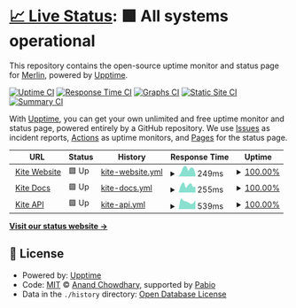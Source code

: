 # [📈 Live Status](https://merlinfuchs.github.io/kite-uptime): <!--live status--> **🟩 All systems operational**

This repository contains the open-source uptime monitor and status page for [Merlin](https://merlin.gg), powered by [Upptime](https://github.com/upptime/upptime).

[![Uptime CI](https://github.com/merlinfuchs/kite-uptime/workflows/Uptime%20CI/badge.svg)](https://github.com/merlinfuchs/kite-uptime/actions?query=workflow%3A%22Uptime+CI%22)
[![Response Time CI](https://github.com/merlinfuchs/kite-uptime/workflows/Response%20Time%20CI/badge.svg)](https://github.com/merlinfuchs/kite-uptime/actions?query=workflow%3A%22Response+Time+CI%22)
[![Graphs CI](https://github.com/merlinfuchs/kite-uptime/workflows/Graphs%20CI/badge.svg)](https://github.com/merlinfuchs/kite-uptime/actions?query=workflow%3A%22Graphs+CI%22)
[![Static Site CI](https://github.com/merlinfuchs/kite-uptime/workflows/Static%20Site%20CI/badge.svg)](https://github.com/merlinfuchs/kite-uptime/actions?query=workflow%3A%22Static+Site+CI%22)
[![Summary CI](https://github.com/merlinfuchs/kite-uptime/workflows/Summary%20CI/badge.svg)](https://github.com/merlinfuchs/kite-uptime/actions?query=workflow%3A%22Summary+CI%22)

With [Upptime](https://upptime.js.org), you can get your own unlimited and free uptime monitor and status page, powered entirely by a GitHub repository. We use [Issues](https://github.com/merlinfuchs/kite-uptime/issues) as incident reports, [Actions](https://github.com/merlinfuchs/kite-uptime/actions) as uptime monitors, and [Pages](https://merlinfuchs.github.io/kite-uptime) for the status page.

<!--start: status pages-->
<!-- This summary is generated by Upptime (https://github.com/upptime/upptime) -->
<!-- Do not edit this manually, your changes will be overwritten -->
<!-- prettier-ignore -->
| URL | Status | History | Response Time | Uptime |
| --- | ------ | ------- | ------------- | ------ |
| <img alt="" src="https://icons.duckduckgo.com/ip3/kite.onl.ico" height="13"> [Kite Website](https://kite.onl/) | 🟩 Up | [kite-website.yml](https://github.com/merlinfuchs/kite-uptime/commits/HEAD/history/kite-website.yml) | <details><summary><img alt="Response time graph" src="./graphs/kite-website/response-time-week.png" height="20"> 249ms</summary><br><a href="https://status.kite.onl/history/kite-website"><img alt="Response time 282" src="https://img.shields.io/endpoint?url=https%3A%2F%2Fraw.githubusercontent.com%2Fmerlinfuchs%2Fkite-uptime%2FHEAD%2Fapi%2Fkite-website%2Fresponse-time.json"></a><br><a href="https://status.kite.onl/history/kite-website"><img alt="24-hour response time 82" src="https://img.shields.io/endpoint?url=https%3A%2F%2Fraw.githubusercontent.com%2Fmerlinfuchs%2Fkite-uptime%2FHEAD%2Fapi%2Fkite-website%2Fresponse-time-day.json"></a><br><a href="https://status.kite.onl/history/kite-website"><img alt="7-day response time 249" src="https://img.shields.io/endpoint?url=https%3A%2F%2Fraw.githubusercontent.com%2Fmerlinfuchs%2Fkite-uptime%2FHEAD%2Fapi%2Fkite-website%2Fresponse-time-week.json"></a><br><a href="https://status.kite.onl/history/kite-website"><img alt="30-day response time 278" src="https://img.shields.io/endpoint?url=https%3A%2F%2Fraw.githubusercontent.com%2Fmerlinfuchs%2Fkite-uptime%2FHEAD%2Fapi%2Fkite-website%2Fresponse-time-month.json"></a><br><a href="https://status.kite.onl/history/kite-website"><img alt="1-year response time 282" src="https://img.shields.io/endpoint?url=https%3A%2F%2Fraw.githubusercontent.com%2Fmerlinfuchs%2Fkite-uptime%2FHEAD%2Fapi%2Fkite-website%2Fresponse-time-year.json"></a></details> | <details><summary><a href="https://status.kite.onl/history/kite-website">100.00%</a></summary><a href="https://status.kite.onl/history/kite-website"><img alt="All-time uptime 100.00%" src="https://img.shields.io/endpoint?url=https%3A%2F%2Fraw.githubusercontent.com%2Fmerlinfuchs%2Fkite-uptime%2FHEAD%2Fapi%2Fkite-website%2Fuptime.json"></a><br><a href="https://status.kite.onl/history/kite-website"><img alt="24-hour uptime 100.00%" src="https://img.shields.io/endpoint?url=https%3A%2F%2Fraw.githubusercontent.com%2Fmerlinfuchs%2Fkite-uptime%2FHEAD%2Fapi%2Fkite-website%2Fuptime-day.json"></a><br><a href="https://status.kite.onl/history/kite-website"><img alt="7-day uptime 100.00%" src="https://img.shields.io/endpoint?url=https%3A%2F%2Fraw.githubusercontent.com%2Fmerlinfuchs%2Fkite-uptime%2FHEAD%2Fapi%2Fkite-website%2Fuptime-week.json"></a><br><a href="https://status.kite.onl/history/kite-website"><img alt="30-day uptime 100.00%" src="https://img.shields.io/endpoint?url=https%3A%2F%2Fraw.githubusercontent.com%2Fmerlinfuchs%2Fkite-uptime%2FHEAD%2Fapi%2Fkite-website%2Fuptime-month.json"></a><br><a href="https://status.kite.onl/history/kite-website"><img alt="1-year uptime 100.00%" src="https://img.shields.io/endpoint?url=https%3A%2F%2Fraw.githubusercontent.com%2Fmerlinfuchs%2Fkite-uptime%2FHEAD%2Fapi%2Fkite-website%2Fuptime-year.json"></a></details>
| <img alt="" src="https://icons.duckduckgo.com/ip3/docs.kite.onl.ico" height="13"> [Kite Docs](https://docs.kite.onl/) | 🟩 Up | [kite-docs.yml](https://github.com/merlinfuchs/kite-uptime/commits/HEAD/history/kite-docs.yml) | <details><summary><img alt="Response time graph" src="./graphs/kite-docs/response-time-week.png" height="20"> 255ms</summary><br><a href="https://status.kite.onl/history/kite-docs"><img alt="Response time 315" src="https://img.shields.io/endpoint?url=https%3A%2F%2Fraw.githubusercontent.com%2Fmerlinfuchs%2Fkite-uptime%2FHEAD%2Fapi%2Fkite-docs%2Fresponse-time.json"></a><br><a href="https://status.kite.onl/history/kite-docs"><img alt="24-hour response time 205" src="https://img.shields.io/endpoint?url=https%3A%2F%2Fraw.githubusercontent.com%2Fmerlinfuchs%2Fkite-uptime%2FHEAD%2Fapi%2Fkite-docs%2Fresponse-time-day.json"></a><br><a href="https://status.kite.onl/history/kite-docs"><img alt="7-day response time 255" src="https://img.shields.io/endpoint?url=https%3A%2F%2Fraw.githubusercontent.com%2Fmerlinfuchs%2Fkite-uptime%2FHEAD%2Fapi%2Fkite-docs%2Fresponse-time-week.json"></a><br><a href="https://status.kite.onl/history/kite-docs"><img alt="30-day response time 310" src="https://img.shields.io/endpoint?url=https%3A%2F%2Fraw.githubusercontent.com%2Fmerlinfuchs%2Fkite-uptime%2FHEAD%2Fapi%2Fkite-docs%2Fresponse-time-month.json"></a><br><a href="https://status.kite.onl/history/kite-docs"><img alt="1-year response time 315" src="https://img.shields.io/endpoint?url=https%3A%2F%2Fraw.githubusercontent.com%2Fmerlinfuchs%2Fkite-uptime%2FHEAD%2Fapi%2Fkite-docs%2Fresponse-time-year.json"></a></details> | <details><summary><a href="https://status.kite.onl/history/kite-docs">100.00%</a></summary><a href="https://status.kite.onl/history/kite-docs"><img alt="All-time uptime 100.00%" src="https://img.shields.io/endpoint?url=https%3A%2F%2Fraw.githubusercontent.com%2Fmerlinfuchs%2Fkite-uptime%2FHEAD%2Fapi%2Fkite-docs%2Fuptime.json"></a><br><a href="https://status.kite.onl/history/kite-docs"><img alt="24-hour uptime 100.00%" src="https://img.shields.io/endpoint?url=https%3A%2F%2Fraw.githubusercontent.com%2Fmerlinfuchs%2Fkite-uptime%2FHEAD%2Fapi%2Fkite-docs%2Fuptime-day.json"></a><br><a href="https://status.kite.onl/history/kite-docs"><img alt="7-day uptime 100.00%" src="https://img.shields.io/endpoint?url=https%3A%2F%2Fraw.githubusercontent.com%2Fmerlinfuchs%2Fkite-uptime%2FHEAD%2Fapi%2Fkite-docs%2Fuptime-week.json"></a><br><a href="https://status.kite.onl/history/kite-docs"><img alt="30-day uptime 100.00%" src="https://img.shields.io/endpoint?url=https%3A%2F%2Fraw.githubusercontent.com%2Fmerlinfuchs%2Fkite-uptime%2FHEAD%2Fapi%2Fkite-docs%2Fuptime-month.json"></a><br><a href="https://status.kite.onl/history/kite-docs"><img alt="1-year uptime 100.00%" src="https://img.shields.io/endpoint?url=https%3A%2F%2Fraw.githubusercontent.com%2Fmerlinfuchs%2Fkite-uptime%2FHEAD%2Fapi%2Fkite-docs%2Fuptime-year.json"></a></details>
| <img alt="" src="https://icons.duckduckgo.com/ip3/api.kite.onl.ico" height="13"> [Kite API](https://api.kite.onl/v1/health) | 🟩 Up | [kite-api.yml](https://github.com/merlinfuchs/kite-uptime/commits/HEAD/history/kite-api.yml) | <details><summary><img alt="Response time graph" src="./graphs/kite-api/response-time-week.png" height="20"> 539ms</summary><br><a href="https://status.kite.onl/history/kite-api"><img alt="Response time 642" src="https://img.shields.io/endpoint?url=https%3A%2F%2Fraw.githubusercontent.com%2Fmerlinfuchs%2Fkite-uptime%2FHEAD%2Fapi%2Fkite-api%2Fresponse-time.json"></a><br><a href="https://status.kite.onl/history/kite-api"><img alt="24-hour response time 619" src="https://img.shields.io/endpoint?url=https%3A%2F%2Fraw.githubusercontent.com%2Fmerlinfuchs%2Fkite-uptime%2FHEAD%2Fapi%2Fkite-api%2Fresponse-time-day.json"></a><br><a href="https://status.kite.onl/history/kite-api"><img alt="7-day response time 539" src="https://img.shields.io/endpoint?url=https%3A%2F%2Fraw.githubusercontent.com%2Fmerlinfuchs%2Fkite-uptime%2FHEAD%2Fapi%2Fkite-api%2Fresponse-time-week.json"></a><br><a href="https://status.kite.onl/history/kite-api"><img alt="30-day response time 593" src="https://img.shields.io/endpoint?url=https%3A%2F%2Fraw.githubusercontent.com%2Fmerlinfuchs%2Fkite-uptime%2FHEAD%2Fapi%2Fkite-api%2Fresponse-time-month.json"></a><br><a href="https://status.kite.onl/history/kite-api"><img alt="1-year response time 642" src="https://img.shields.io/endpoint?url=https%3A%2F%2Fraw.githubusercontent.com%2Fmerlinfuchs%2Fkite-uptime%2FHEAD%2Fapi%2Fkite-api%2Fresponse-time-year.json"></a></details> | <details><summary><a href="https://status.kite.onl/history/kite-api">100.00%</a></summary><a href="https://status.kite.onl/history/kite-api"><img alt="All-time uptime 100.00%" src="https://img.shields.io/endpoint?url=https%3A%2F%2Fraw.githubusercontent.com%2Fmerlinfuchs%2Fkite-uptime%2FHEAD%2Fapi%2Fkite-api%2Fuptime.json"></a><br><a href="https://status.kite.onl/history/kite-api"><img alt="24-hour uptime 100.00%" src="https://img.shields.io/endpoint?url=https%3A%2F%2Fraw.githubusercontent.com%2Fmerlinfuchs%2Fkite-uptime%2FHEAD%2Fapi%2Fkite-api%2Fuptime-day.json"></a><br><a href="https://status.kite.onl/history/kite-api"><img alt="7-day uptime 100.00%" src="https://img.shields.io/endpoint?url=https%3A%2F%2Fraw.githubusercontent.com%2Fmerlinfuchs%2Fkite-uptime%2FHEAD%2Fapi%2Fkite-api%2Fuptime-week.json"></a><br><a href="https://status.kite.onl/history/kite-api"><img alt="30-day uptime 100.00%" src="https://img.shields.io/endpoint?url=https%3A%2F%2Fraw.githubusercontent.com%2Fmerlinfuchs%2Fkite-uptime%2FHEAD%2Fapi%2Fkite-api%2Fuptime-month.json"></a><br><a href="https://status.kite.onl/history/kite-api"><img alt="1-year uptime 100.00%" src="https://img.shields.io/endpoint?url=https%3A%2F%2Fraw.githubusercontent.com%2Fmerlinfuchs%2Fkite-uptime%2FHEAD%2Fapi%2Fkite-api%2Fuptime-year.json"></a></details>

<!--end: status pages-->

[**Visit our status website →**](https://merlinfuchs.github.io/kite-uptime)

## 📄 License

- Powered by: [Upptime](https://github.com/upptime/upptime)
- Code: [MIT](./LICENSE) © [Anand Chowdhary](https://anandchowdhary.com), supported by [Pabio](https://pabio.com)
- Data in the `./history` directory: [Open Database License](https://opendatacommons.org/licenses/odbl/1-0/)
